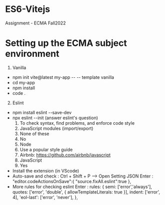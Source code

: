 # ES6-Vitejs
Assignment - ECMA Fall2022
# Setting up the ECMA subject environment
1) Vanilla
- npm init vite@latest my-app -- -- template vanilla
- cd my-app
- npm install
- code .
2) Eslint
- npm install eslint --save-dev
- npx eslint --init
  (answer eslint's question)
  1) To check syntax, find problems, and enforce code style
  2) JavaScript modules (import/export)
  3) None of these
  4) No
  5) Node
  6) Use a popular style guide
  7) Airbnb: https://github.com/airbnb/javascript
  8) JavaScript
  9) Yes
- Install the extension (in VScode)
- Auto-save and check : Ctrl + Shift + P --> Open Setting JSON
  Enter : 
    "editor.codeActionsOnSave":{
        "source.fixAll.eslint":true
    },
- More rules for checking eslint
  Enter :
  rules: {
    semi: ['error','always'],
    quotes: ['error', 'double', { allowTemplateLiterals: true }],
    indent: ['error', 4],
    'eol-last': ['error', 'never'],
  },
